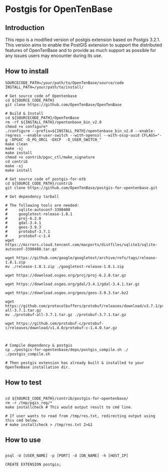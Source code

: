 # Postgis for OpenTenBase


## Introduction

This repo is a modified version of postgis extension based on Postgis 3.2.1. This version aims to enable the PostGIS extension to support the distributed features of OpenTenBase and to provide as much support as possible for any issues users may encounter during its use.




## How to install


```shell
SOURCECODE_PATH=/your/path/to/OpenTenBase/source/code
INSTALL_PATH=/your/path/to/install/

# Get source code of Opentenbase
cd ${SOURCE_CODE_PATH}
git clone https://github.com/OpenTenBase/OpenTenBase

# Build & Install
cd ${SOURCECODE_PATH}/OpenTenBase
rm -rf ${INSTALL_PATH}/opentenbase_bin_v2.0
chmod +x configure*
./configure --prefix=${INSTALL_PATH}/opentenbase_bin_v2.0 --enable-regress --enable-user-switch --with-openssl --with-ossp-uuid CFLAGS="-g -DPGXC -D_PG_ORCL -DXCP  -D_USER_SWITCH_"
make clean
make -sj
make install
chmod +x contrib/pgxc_ctl/make_signature
cd contrib
make -sj
make install

# Get source code of postgis-for-otb
cd ${SOURCE_CODE_PATH}/contrib
git clone https://github.com/OpenTenBase/postgis-for-opentenbase.git

# Get dependency tarball

# The following tools are needed:
#     sqlite-autoconf-3390400
#     googletest-release-1.8.1
#     proj-6.2.0
#     gdal-3.4.1
#     geos-3.9.3
#     protobuf-3.7.1
#     protobuf-c-1.4
wget https://mirrors.cloud.tencent.com/macports/distfiles/sqlite3/sqlite-autoconf-3390400.tar.gz

wget https://github.com/google/googletest/archive/refs/tags/release-1.8.1.zip
mv ./release-1.8.1.zip ./googletest-release-1.8.1.zip

wget https://download.osgeo.org/proj/proj-6.2.0.tar.gz

wget https://download.osgeo.org/gdal/3.4.1/gdal-3.4.1.tar.gz

wget https://download.osgeo.org/geos/geos-3.9.3.tar.bz2

wget https://github.com/protocolbuffers/protobuf/releases/download/v3.7.1/protobuf-all-3.7.1.tar.gz
mv ./protobuf-all-3.7.1.tar.gz ./protobuf-3.7.1.tar.gz 

wget https://github.com/protobuf-c/protobuf-c/releases/download/v1.4.0/protobuf-c-1.4.0.tar.gz



# Compile dependency & postgis
cp ./postgis-for-opentenbase/deps/postgis_compile.sh ./
./postgis_compile.sh

# Then postgis extension has already built & installed to your OpenTenBase installation dir.

```


## How to test
```shell

cd ${SOURCE_CODE_PATH}/contrib/postgis-for-opentenbase/
rm -r /tmp/pgis_reg/* 
make installcheck # This would output result to cmd line.

# If user wants to read from /tmp/res.txt, redirecting output using this cmd below.
# make installcheck > /tmp/res.txt 2>&1 

```


## How to use
```shell

psql -U [USER_NAME] -p [PORT] -d [DB_NAME] -h [HOST_IP]

CREATE EXTENSION postgis;

```